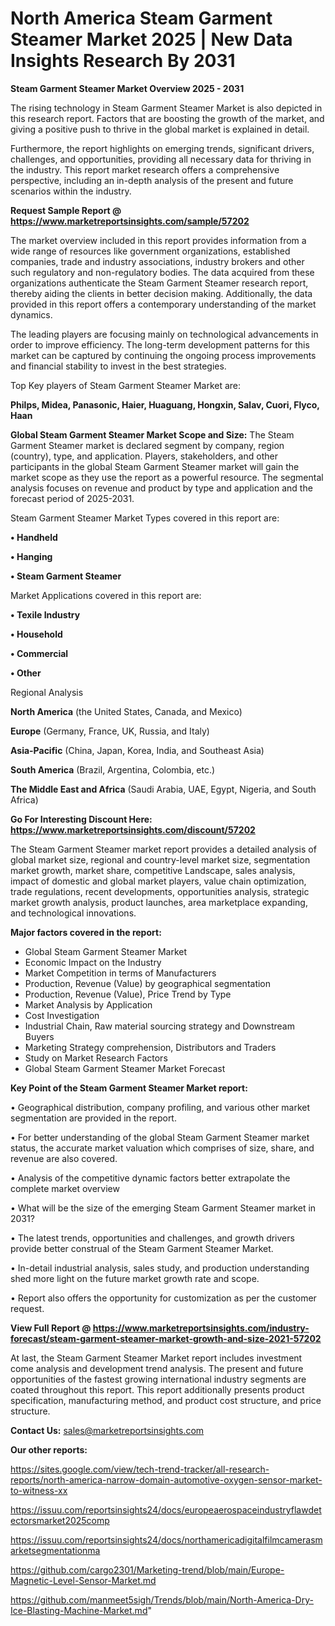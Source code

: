 # North America Steam Garment Steamer Market 2025 | New Data Insights Research By 2031

<Strong> Steam Garment Steamer Market Overview 2025 - 2031</strong>

The rising technology in Steam Garment Steamer Market is also depicted in this research report. Factors that are boosting the growth of the market, and giving a positive push to thrive in the global market is explained in detail.

Furthermore, the report highlights on emerging trends, significant drivers, challenges, and opportunities, providing all necessary data for thriving in the industry. This report market research offers a comprehensive perspective, including an in-depth analysis of the present and future scenarios within the industry.

<strong>Request Sample Report @ <a href=https://www.marketreportsinsights.com/sample/57202>https://www.marketreportsinsights.com/sample/57202</a></strong>

The market overview included in this report provides information from a wide range of resources like government organizations, established companies, trade and industry associations, industry brokers and other such regulatory and non-regulatory bodies. The data acquired from these organizations authenticate the Steam Garment Steamer research report, thereby aiding the clients in better decision making. Additionally, the data provided in this report offers a contemporary understanding of the market dynamics.

The leading players are focusing mainly on technological advancements in order to improve efficiency. The long-term development patterns for this market can be captured by continuing the ongoing process improvements and financial stability to invest in the best strategies.

Top Key players of Steam Garment Steamer Market are:

<strong>Philps, Midea, Panasonic, Haier, Huaguang, Hongxin, Salav, Cuori, Flyco, Haan</strong>

<strong><b>Global Steam Garment Steamer Market Scope and Size:</b></strong>
The Steam Garment Steamer market is declared segment by company, region (country), type, and application. Players, stakeholders, and other participants in the global Steam Garment Steamer market will gain the market scope as they use the report as a powerful resource. The segmental analysis focuses on revenue and product by type and application and the forecast period of 2025-2031.

Steam Garment Steamer Market Types covered in this report are:

<strong>• Handheld

• Hanging

• Steam Garment Steamer</strong>

Market Applications covered in this report are:

<strong>• Texile Industry

• Household

• Commercial

• Other</strong> 

Regional Analysis

<strong>North America</strong> (the United States, Canada, and Mexico)

<strong>Europe</strong> (Germany, France, UK, Russia, and Italy)

<strong>Asia-Pacific</strong> (China, Japan, Korea, India, and Southeast Asia)

<strong>South America</strong> (Brazil, Argentina, Colombia, etc.)

<strong>The Middle East and Africa</strong> (Saudi Arabia, UAE, Egypt, Nigeria, and South Africa)

<strong>Go For Interesting Discount Here: <a href=https://www.marketreportsinsights.com/discount/57202>https://www.marketreportsinsights.com/discount/57202</a></strong>

The Steam Garment Steamer market report provides a detailed analysis of global market size, regional and country-level market size, segmentation market growth, market share, competitive Landscape, sales analysis, impact of domestic and global market players, value chain optimization, trade regulations, recent developments, opportunities analysis, strategic market growth analysis, product launches, area marketplace expanding, and technological innovations.

<strong><b>Major factors covered in the report:</b></strong>
<ul>
  <li>Global Steam Garment Steamer Market </li>
  <li>Economic Impact on the Industry</li>
  <li>Market Competition in terms of Manufacturers</li>
  <li>Production, Revenue (Value) by geographical segmentation</li>
  <li>Production, Revenue (Value), Price Trend by Type</li>
  <li>Market Analysis by Application</li>
  <li>Cost Investigation</li>
  <li>Industrial Chain, Raw material sourcing strategy and Downstream Buyers</li>
  <li>Marketing Strategy comprehension, Distributors and Traders</li>
  <li>Study on Market Research Factors</li>
  <li>Global Steam Garment Steamer Market Forecast</li>
</ul>

<strong><b>Key Point of the Steam Garment Steamer Market report:</b></strong>

• Geographical distribution, company profiling, and various other market segmentation are provided in the report.

• For better understanding of the global Steam Garment Steamer market status, the accurate market valuation which comprises of size, share, and revenue are also covered.

• Analysis of the competitive dynamic factors better extrapolate the complete market overview

• What will be the size of the emerging Steam Garment Steamer market in 2031?

• The latest trends, opportunities and challenges, and growth drivers provide better construal of the Steam Garment Steamer Market.

• In-detail industrial analysis, sales study, and production understanding shed more light on the future market growth rate and scope.

• Report also offers the opportunity for customization as per the customer request.

<strong><b>View Full Report @ <a href=https://www.marketreportsinsights.com/industry-forecast/steam-garment-steamer-market-growth-and-size-2021-57202>https://www.marketreportsinsights.com/industry-forecast/steam-garment-steamer-market-growth-and-size-2021-57202</a></b></strong>


At last, the Steam Garment Steamer Market report includes investment come analysis and development trend analysis. The present and future opportunities of the fastest growing international industry segments are coated throughout this report. This report additionally presents product specification, manufacturing method, and product cost structure, and price structure.

<strong>Contact Us:</strong>
sales@marketreportsinsights.com

<strong>Our other reports:</strong>

<a href=https://sites.google.com/view/tech-trend-tracker/all-research-reports/north-america-narrow-domain-automotive-oxygen-sensor-market-to-witness-xx>https://sites.google.com/view/tech-trend-tracker/all-research-reports/north-america-narrow-domain-automotive-oxygen-sensor-market-to-witness-xx</a>

<a href=https://issuu.com/reportsinsights24/docs/europeaerospaceindustryflawdetectorsmarket2025comp>https://issuu.com/reportsinsights24/docs/europeaerospaceindustryflawdetectorsmarket2025comp</a>

<a href=https://issuu.com/reportsinsights24/docs/northamericadigitalfilmcamerasmarketsegmentationma>https://issuu.com/reportsinsights24/docs/northamericadigitalfilmcamerasmarketsegmentationma</a>

<a href=https://github.com/cargo2301/Marketing-trend/blob/main/Europe-Magnetic-Level-Sensor-Market.md>https://github.com/cargo2301/Marketing-trend/blob/main/Europe-Magnetic-Level-Sensor-Market.md</a>

<a href=https://github.com/manmeet5sigh/Trends/blob/main/North-America-Dry-Ice-Blasting-Machine-Market.md>https://github.com/manmeet5sigh/Trends/blob/main/North-America-Dry-Ice-Blasting-Machine-Market.md</a>"
